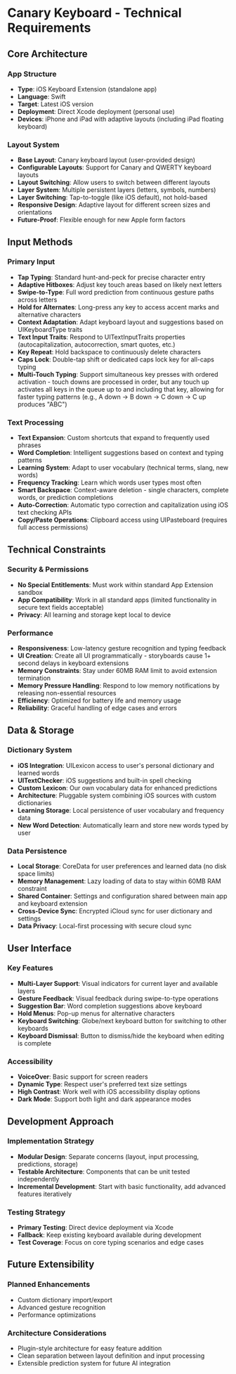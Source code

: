 # Canary Keyboard - Technical Requirements

## Core Architecture

### App Structure
- **Type**: iOS Keyboard Extension (standalone app)
- **Language**: Swift
- **Target**: Latest iOS version
- **Deployment**: Direct Xcode deployment (personal use)
- **Devices**: iPhone and iPad with adaptive layouts (including iPad floating keyboard)

### Layout System
- **Base Layout**: Canary keyboard layout (user-provided design)
- **Configurable Layouts**: Support for Canary and QWERTY keyboard layouts
- **Layout Switching**: Allow users to switch between different layouts
- **Layer System**: Multiple persistent layers (letters, symbols, numbers)
- **Layer Switching**: Tap-to-toggle (like iOS default), not hold-based
- **Responsive Design**: Adaptive layout for different screen sizes and orientations
- **Future-Proof**: Flexible enough for new Apple form factors

## Input Methods

### Primary Input
- **Tap Typing**: Standard hunt-and-peck for precise character entry
- **Adaptive Hitboxes**: Adjust key touch areas based on likely next letters
- **Swipe-to-Type**: Full word prediction from continuous gesture paths across letters
- **Hold for Alternates**: Long-press any key to access accent marks and alternative characters
- **Context Adaptation**: Adapt keyboard layout and suggestions based on UIKeyboardType traits
- **Text Input Traits**: Respond to UITextInputTraits properties (autocapitalization, autocorrection, smart quotes, etc.)
- **Key Repeat**: Hold backspace to continuously delete characters
- **Caps Lock**: Double-tap shift or dedicated caps lock key for all-caps typing
- **Multi-Touch Typing**: Support simultaneous key presses with ordered activation - touch downs are processed in order, but any touch up activates all keys in the queue up to and including that key, allowing for faster typing patterns (e.g., A down → B down → C down → C up produces "ABC")

### Text Processing
- **Text Expansion**: Custom shortcuts that expand to frequently used phrases
- **Word Completion**: Intelligent suggestions based on context and typing patterns
- **Learning System**: Adapt to user vocabulary (technical terms, slang, new words)
- **Frequency Tracking**: Learn which words user types most often
- **Smart Backspace**: Context-aware deletion - single characters, complete words, or prediction completions
- **Auto-Correction**: Automatic typo correction and capitalization using iOS text checking APIs
- **Copy/Paste Operations**: Clipboard access using UIPasteboard (requires full access permissions)

## Technical Constraints

### Security & Permissions
- **No Special Entitlements**: Must work within standard App Extension sandbox
- **App Compatibility**: Work in all standard apps (limited functionality in secure text fields acceptable)
- **Privacy**: All learning and storage kept local to device

### Performance
- **Responsiveness**: Low-latency gesture recognition and typing feedback
- **UI Creation**: Create all UI programmatically - storyboards cause 1+ second delays in keyboard extensions
- **Memory Constraints**: Stay under 60MB RAM limit to avoid extension termination
- **Memory Pressure Handling**: Respond to low memory notifications by releasing non-essential resources
- **Efficiency**: Optimized for battery life and memory usage
- **Reliability**: Graceful handling of edge cases and errors

## Data & Storage

### Dictionary System
- **iOS Integration**: UILexicon access to user's personal dictionary and learned words
- **UITextChecker**: iOS suggestions and built-in spell checking
- **Custom Lexicon**: Our own vocabulary data for enhanced predictions
- **Architecture**: Pluggable system combining iOS sources with custom dictionaries
- **Learning Storage**: Local persistence of user vocabulary and frequency data
- **New Word Detection**: Automatically learn and store new words typed by user

### Data Persistence
- **Local Storage**: CoreData for user preferences and learned data (no disk space limits)
- **Memory Management**: Lazy loading of data to stay within 60MB RAM constraint
- **Shared Container**: Settings and configuration shared between main app and keyboard extension
- **Cross-Device Sync**: Encrypted iCloud sync for user dictionary and settings
- **Data Privacy**: Local-first processing with secure cloud sync

## User Interface

### Key Features
- **Multi-Layer Support**: Visual indicators for current layer and available layers
- **Gesture Feedback**: Visual feedback during swipe-to-type operations
- **Suggestion Bar**: Word completion suggestions above keyboard
- **Hold Menus**: Pop-up menus for alternative characters
- **Keyboard Switching**: Globe/next keyboard button for switching to other keyboards
- **Keyboard Dismissal**: Button to dismiss/hide the keyboard when editing is complete

### Accessibility
- **VoiceOver**: Basic support for screen readers
- **Dynamic Type**: Respect user's preferred text size settings
- **High Contrast**: Work well with iOS accessibility display options
- **Dark Mode**: Support both light and dark appearance modes

## Development Approach

### Implementation Strategy
- **Modular Design**: Separate concerns (layout, input processing, predictions, storage)
- **Testable Architecture**: Components that can be unit tested independently
- **Incremental Development**: Start with basic functionality, add advanced features iteratively

### Testing Strategy
- **Primary Testing**: Direct device deployment via Xcode
- **Fallback**: Keep existing keyboard available during development
- **Test Coverage**: Focus on core typing scenarios and edge cases

## Future Extensibility

### Planned Enhancements
- Custom dictionary import/export
- Advanced gesture recognition
- Performance optimizations

### Architecture Considerations
- Plugin-style architecture for easy feature addition
- Clean separation between layout definition and input processing
- Extensible prediction system for future AI integration
